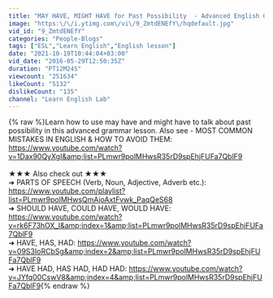 ```yaml
---
title: "MAY HAVE, MIGHT HAVE for Past Possibility  - Advanced English Grammar"
image: "https:\/\/i.ytimg.com\/vi\/9_ZmtdENEfY\/hqdefault.jpg"
vid_id: "9_ZmtdENEfY"
categories: "People-Blogs"
tags: ["ESL","Learn English","English lesson"]
date: "2021-10-19T10:44:04+03:00"
vid_date: "2016-05-29T12:50:35Z"
duration: "PT12M24S"
viewcount: "251634"
likeCount: "5132"
dislikeCount: "135"
channel: "Learn English Lab"
---
```

{% raw %}Learn how to use may have and might have to talk about past possibility in this advanced grammar lesson. Also see - MOST COMMON MISTAKES IN ENGLISH &amp; HOW TO AVOID THEM: <a rel="nofollow" target="blank" href="https://www.youtube.com/watch?v=1Dax90QyXgI&amp;list=PLmwr9polMHwsR35rD9spEhjFUFa7QblF9">https://www.youtube.com/watch?v=1Dax90QyXgI&amp;list=PLmwr9polMHwsR35rD9spEhjFUFa7QblF9</a><br /><br />★★★ Also check out ★★★<br />➜ PARTS OF SPEECH (Verb, Noun, Adjective, Adverb etc.): <a rel="nofollow" target="blank" href="https://www.youtube.com/playlist?list=PLmwr9polMHwsQmAjoAxtFvwk_PaqQeS68">https://www.youtube.com/playlist?list=PLmwr9polMHwsQmAjoAxtFvwk_PaqQeS68</a><br />➜ SHOULD HAVE, COULD HAVE, WOULD HAVE: <a rel="nofollow" target="blank" href="https://www.youtube.com/watch?v=rk6F73hOX_I&amp;index=1&amp;list=PLmwr9polMHwsR35rD9spEhjFUFa7QblF9">https://www.youtube.com/watch?v=rk6F73hOX_I&amp;index=1&amp;list=PLmwr9polMHwsR35rD9spEhjFUFa7QblF9</a><br />➜ HAVE, HAS, HAD: <a rel="nofollow" target="blank" href="https://www.youtube.com/watch?v=09S3IoRCbSg&amp;index=2&amp;list=PLmwr9polMHwsR35rD9spEhjFUFa7QblF9">https://www.youtube.com/watch?v=09S3IoRCbSg&amp;index=2&amp;list=PLmwr9polMHwsR35rD9spEhjFUFa7QblF9</a><br />➜ HAVE HAD, HAS HAD, HAD HAD: <a rel="nofollow" target="blank" href="https://www.youtube.com/watch?v=JYfq00CswV8&amp;index=4&amp;list=PLmwr9polMHwsR35rD9spEhjFUFa7QblF9">https://www.youtube.com/watch?v=JYfq00CswV8&amp;index=4&amp;list=PLmwr9polMHwsR35rD9spEhjFUFa7QblF9</a>{% endraw %}
